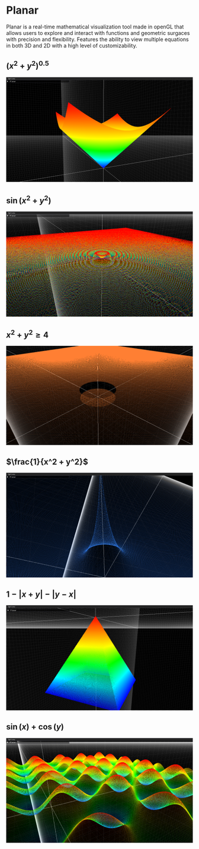 # Planar
Planar is a real-time mathematical visualization tool made in openGL that allows users to explore and interact with functions and geometric surgaces with precision and flexibility. Features the ability to view multiple equations in both 3D and 2D with a high level of customizability.

## $(x^2 + y^2)^{0.5}$
![](https://github.com/Shivar-J/Planar/blob/main/Demo/Planar_BOpUuX9KcR.png)

## $\sin(x^2 + y^2)$
![](https://github.com/Shivar-J/Planar/blob/main/Demo/Planar_LVw0rkiZ7m.png)

## $x^2 + y^2 \geq 4$
![](https://github.com/Shivar-J/Planar/blob/main/Demo/Planar_ZgrHdHOpOw.png)

## $\frac{1}{x^2 + y^2}$
![](https://github.com/Shivar-J/Planar/blob/main/Demo/Planar_bCPEu1PcXS.png)

## $1-|x+y|-|y-x|$
![](https://github.com/Shivar-J/Planar/blob/main/Demo/Planar_ip03Qv4Ntb.png)

## $\sin(x) + \cos(y)$
![](https://github.com/Shivar-J/Planar/blob/main/Demo/Planar_lCNzBoSeF1.png)
